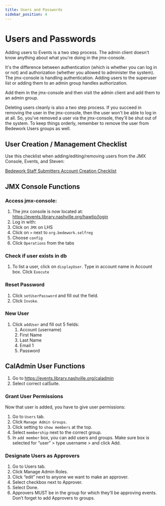```yaml
---
title: Users and Passwords
sidebar_position: 4
---
```


# Users and Passwords

Adding users to Events is a two step process. The admin client doesn't know anything about what you're doing in the jmx-console.

It's the difference between authentication (which is whether you can log in or not) and authorization (whether you allowed to administer the system). The jmx-console is handling authentication. Adding users to the superuser list or adding them to an admin group handles authorization.

 Add them in the jmx-console and then visit the admin client and add them to an admin group.

Deleting users cleanly is also a two step process. If you succeed in removing the user in the jmx-console, then the user won't be able to log in at all. So, you've removed a user via the jmx-console, they'll be shut out of the system. To keep things orderly, remember to remove the user from Bedework Users groups as well.

## User Creation / Management Checklist

Use this checklist when adding/editing/removing users from the JMX Console, Events, and Steven:

[Bedework Staff Submitters Account Creation Checklist](https://metronashville.sharepoint.com/:x:/r/sites/NPLWebDevelopment/Shared%20Documents/Bedework%20Staff%20Submitters%20Account%20Creation%20_%20Management%20Checklist.xlsx)

## JMX Console Functions

### Access jmx-console:

1. The jmx console is now located at: https://events.library.nashville.org/hawtio/login
1. Log in with:
1. Click on `JMX` on LHS
1. Click on `>` next to `org.bedework.selfreg`
1.  Choose `config`
1. Click `Operations` from the tabs

### Check if user exists in db

1. To list a user, click on `displayUser`. Type in account name in Account box. Click `Execute`

### Reset Password

1. Click `setUserPassword` and fill out the field.
1. Click `Invoke`.

### New User

1. Click `addUser` and fill out 5 fields:
    1. Account (username)
    1. First Name
    1. Last Name
    1. Email 1
    1. Password

## CalAdmin User Functions

1. Go to https://events.library.nashville.org/caladmin
1. Select correct calSuite.

### Grant User Permissions

Now that user is added, you have to give user permissions:

1. Go to `Users` tab.
1. Click `Manage Admin Groups`.
1. Click setting to `show members` at the top.
1. Select `membership` next to the correct group.
1. In `add member` box, you can add users and groups. Make sure box is selected for “user” > type username > and click Add.

### Designate Users as Approvers

1. Go to Users tab.
1. Click Manage Admin Roles.
1. Click “edit” next to anyone we want to make an approver.
1. Select checkbox next to Approver.
1. Select Done.
1. Approvers MUST be in the group for which they’ll be approving events. Don’t forget to add Approvers to groups.